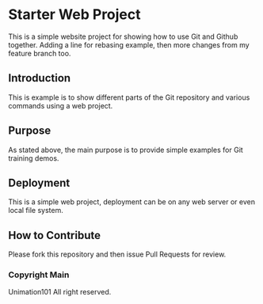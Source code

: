 # Starter Web Project

This is a simple website project for showing how to use Git and Github together. 
Adding a line for rebasing example, then more changes from my feature branch too.

## Introduction

This is example is to show different parts of the Git repository and various commands using a web project.

## Purpose

As stated above, the main purpose is to provide simple examples for Git training demos.

## Deployment

This is a simple web project, deployment can be on any web server or even local file system.

## How to Contribute

Please fork this repository and then issue Pull Requests for review.

### Copyright Main 

Unimation101 All right reserved.


